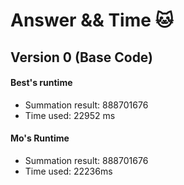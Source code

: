# Answer && Time 🐱

## Version 0 (Base Code)

#### Best's runtime

- Summation result: 888701676
- Time used: 22952 ms

#### Mo's Runtime

- Summation result: 888701676
- Time used: 22236ms
